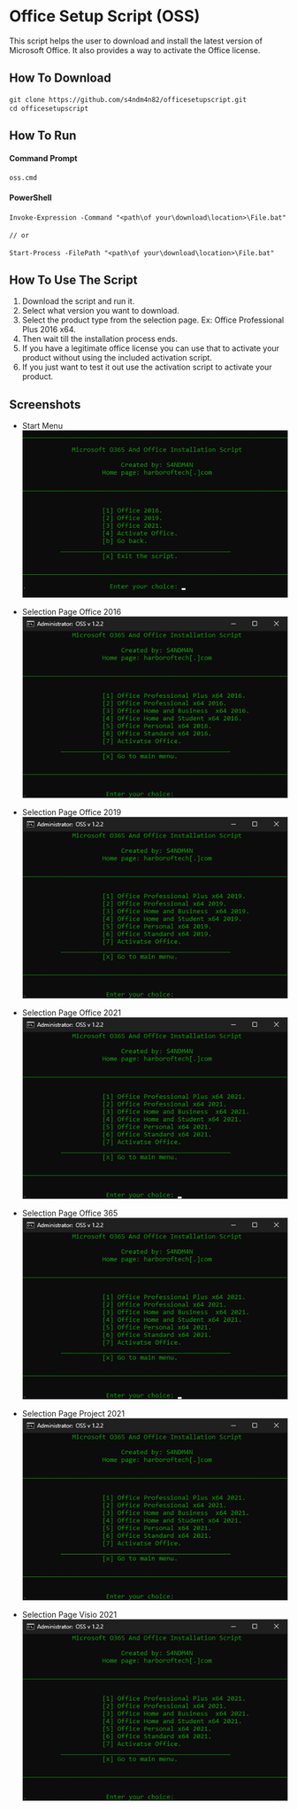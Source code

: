 # Office Setup Script (OSS)

This script helps the user to download and install the latest version of Microsoft Office. It also provides a way to activate the Office license.

## How To Download
```
git clone https://github.com/s4ndm4n82/officesetupscript.git
cd officesetupscript
```
## How To Run
#### Command Prompt
```
oss.cmd
```
#### PowerShell
```
Invoke-Expression -Command "<path\of your\download\location>\File.bat"

// or

Start-Process -FilePath "<path\of your\download\location>\File.bat"
```

## How To Use The Script
1. Download the script and run it.
2. Select what version you want to download.
3. Select the product type from the selection page. Ex: Office Professional Plus 2016 x64.
4. Then wait till the installation process ends.
5. If you have a legitimate office license you can use that to activate your product without using the included activation script.
6. If you just want to test it out use the activation script to activate your product.

## Screenshots
* Start Menu <br/>
![Start menu](images/selectiopage.png)

* Selection Page Office 2016 <br/>
![Office selection 2016](images/startmenu2016.png)

* Selection Page Office 2019 <br/>
![Office selection 2019](images/startmenu2019.png)

* Selection Page Office 2021 <br/>
![Office selection 2021](images/startmenu2021.png)

* Selection Page Office 365 <br/>
![Office selection 365](images/startmenu365.png)

* Selection Page Project 2021 <br/>
![Office selection 2013](images/startmenuproject2021.png)

* Selection Page Visio 2021 <br/>
![Office selection 2013](images/startmenuvisio2021.png)